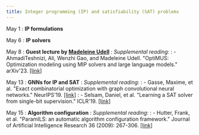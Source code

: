 ```yaml
---
title: Integer programming (IP) and satisfiability (SAT) problems
---
```


May 1
: **IP formulations**

May 6
: **IP solvers**

May 8
: **Guest lecture by [Madeleine Udell](https://web.stanford.edu/~udell/)**
: *Supplemental reading:*
: - AhmadiTeshnizi, Ali, Wenzhi Gao, and Madeleine Udell. "OptiMUS: Optimization modeling using MIP solvers and large language models." arXiv'23. [[link]](https://www.arxiv.org/abs/2310.06116)

May 13
: **GNNs for IP and SAT**
: *Supplemental reading:*
: - Gasse, Maxime, et al. "Exact combinatorial optimization with graph convolutional neural networks." NeurIPS'19. [[link]](https://arxiv.org/pdf/1906.01629.pdf)
: - Selsam, Daniel, et al. "Learning a SAT solver from single-bit supervision." ICLR'19. [[link]](https://arxiv.org/pdf/1802.03685.pdf)

May 15
: **Algorithm configuration**
: *Supplemental reading:*
: - Hutter, Frank, et al. "ParamILS: an automatic algorithm configuration framework." Journal of Artificial Intelligence Research 36 (2009): 267-306.
[[link]](https://www.jair.org/index.php/jair/article/download/10628/25415/)
